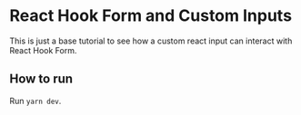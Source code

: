 # React Hook Form and Custom Inputs

This is just a base tutorial to see how a custom react input can interact with React Hook Form.

## How to run

Run `yarn dev`.
